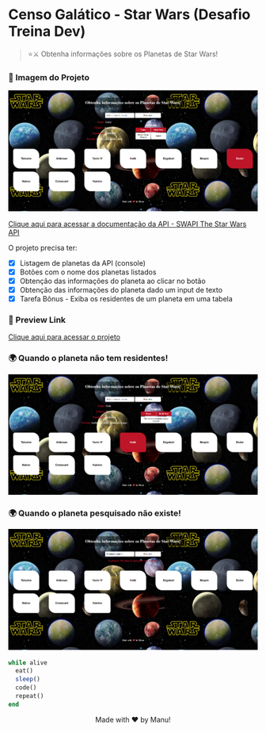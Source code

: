 # Censo Galático - Star Wars (Desafio Treina Dev)
> ⭐⚔️ Obtenha informações sobre os Planetas de Star Wars!

### 🤖 Imagem do Projeto
![projeto](.github/project_screenshot.png)

[Clique aqui para acessar a documentação da API - SWAPI The Star Wars API](https://swapi.dev/documentation)

O projeto precisa ter:

- [x] Listagem de planetas da API (console)
- [x] Botões com o nome dos planetas listados
- [x] Obtenção das informações do planeta ao clicar no botão
- [x] Obtenção das informações do planeta dado um input de texto
- [x] Tarefa Bônus - Exiba os residentes de um planeta em uma tabela

### 🌌 Preview Link
[Clique aqui para acessar o projeto](https://emmanuellaalbuquerque.github.io/CensoGalaticoStarWars/)

### 🌍 Quando o planeta não tem residentes!
![projeto](.github/noresidents_screenshot.png)

### 🌍 Quando o planeta pesquisado não existe!
![projeto](.github/no_planet_screenshot.png)

```ruby
while alive
  eat()
  sleep()
  code()
  repeat()
end
```

<p style="text-align:center;">Made with ❤️ by Manu!</p>
